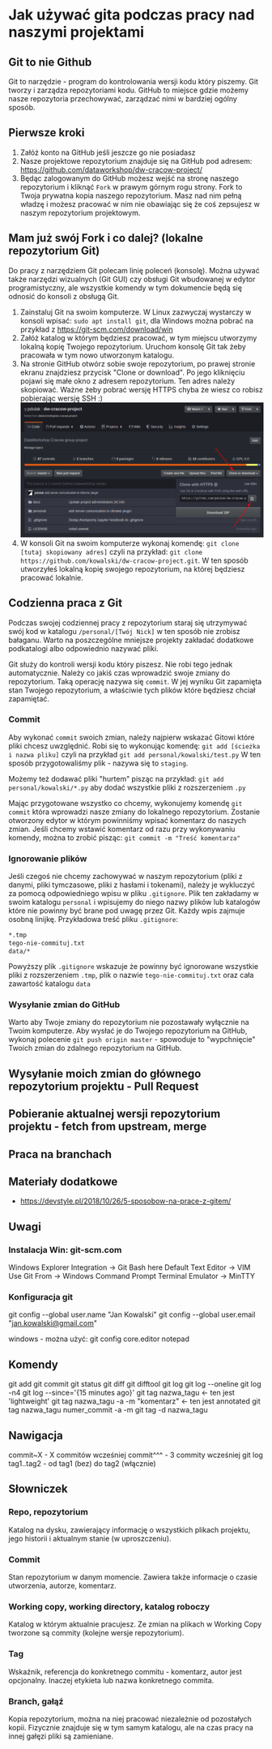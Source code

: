 # Jak używać gita podczas pracy nad naszymi projektami

## Git to nie Github

Git to narzędzie - program do kontrolowania wersji kodu który piszemy. Git tworzy i zarządza repozytoriami kodu.
GitHub to miejsce gdzie możemy nasze repozytoria przechowywać, zarządzać nimi w bardziej ogólny sposób. 

## Pierwsze kroki

1. Załóż konto na GitHub jeśli jeszcze go nie posiadasz
2. Nasze projektowe repozytorium znajduje się na GitHub pod adresem:
https://github.com/dataworkshop/dw-cracow-project/
3. Będąc zalogowanym do GitHub możesz wejść na stronę naszego repozytorium i kliknąć `Fork` w prawym górnym rogu strony. Fork to Twoja prywatna kopia naszego repozytorium. Masz nad nim pełną władzę i możesz pracować w nim nie obawiając się że coś zepsujesz w naszym repozytorium projektowym.

## Mam już swój Fork i co dalej? (lokalne repozytorium Git)

Do pracy z narzędziem Git polecam linię poleceń (konsolę). Można używać także narzędzi wizualnych (Git GUI) czy obsługi Git wbudowanej w edytor programistyczny, ale wszystkie komendy w tym dokumencie będą się odnosić do konsoli z obsługą Git.

1. Zainstaluj Git na swoim komputerze. W Linux zazwyczaj wystarczy w konsoli wpisać: `sudo apt install git`, dla Windows można pobrać na przykład z https://git-scm.com/download/win
2. Załóż katalog w którym będziesz pracować, w tym miejscu utworzymy lokalną kopię Twojego repozytorium. Uruchom konsolę Git tak żeby pracowała w tym nowo utworzonym katalogu. 
3. Na stronie GitHub otwórz sobie swoje repozytorium, po prawej stronie ekranu znajdziesz przycisk "Clone or download". Po jego kliknięciu pojawi się małe okno z adresem repozytorium. Ten adres należy skopiować. Ważne żeby pobrać wersję HTTPS chyba że wiesz co robisz pobierając wersję SSH :) ![Clone in GitHub](images/clone-github.png)
4. W konsoli Git na swoim komputerze wykonaj komendę: `git clone [tutaj skopiowany adres]` czyli na przykład: `git clone https://github.com/kowalski/dw-cracow-project.git`. W ten sposób utworzyłeś lokalną kopię swojego repozytorium, na której będziesz pracować lokalnie.

## Codzienna praca z Git

Podczas swojej codziennej pracy z repozytorium staraj się utrzymywać swój kod w katalogu `/personal/[Twój Nick]` w ten sposób nie zrobisz bałaganu. Warto na poszczególne mniejsze projekty zakładać dodatkowe podkatalogi albo odpowiednio nazywać pliki. 

Git służy do kontroli wersji kodu który piszesz. Nie robi tego jednak automatycznie. Należy co jakiś czas wprowadzić swoje zmiany do repozytorium. Taką operację nazywa się `commit`. W jej wyniku Git zapamięta stan Twojego repozytorium, a właściwie tych plików które będziesz chciał zapamiętać. 

### Commit

Aby wykonać `commit` swoich zmian, należy najpierw wskazać Gitowi które pliki chcesz uwzględnić. Robi się to wykonując komendę: `git add [ścieżka i nazwa pliku]` czyli na przykład `git add personal/kowalski/test.py` W ten sposób przygotowaliśmy plik - nazywa się to `staging`. 

Możemy też dodawać pliki "hurtem" pisząc na przykład: `git add personal/kowalski/*.py` aby dodać wszystkie pliki z rozszerzeniem `.py`

Mając przygotowane wszystko co chcemy, wykonujemy komendę `git commit` która wprowadzi nasze zmiany do lokalnego repozytorium. Zostanie otworzony edytor w którym powinniśmy wpisać komentarz do naszych zmian. Jeśli chcemy wstawić komentarz od razu przy wykonywaniu komendy, można to zrobić pisząc: `git commit -m "Treść komentarza"`

### Ignorowanie plików

Jeśli czegoś nie chcemy zachowywać w naszym repozytorium (pliki z danymi, pliki tymczasowe, pliki z hasłami i tokenami), należy je wykluczyć za pomocą odpowiedniego wpisu w pliku `.gitignore`. Plik ten zakładamy w swoim katalogu `personal` i wpisujemy do niego nazwy plików lub katalogów które nie powinny być brane pod uwagę przez Git. Każdy wpis zajmuje osobną linijkę. Przykładowa treść pliku `.gitignore`:

```
*.tmp
tego-nie-commituj.txt
data/*
```

Powyższy plik `.gitignore` wskazuje że powinny być ignorowane wszystkie pliki z rozszerzeniem `.tmp`, plik o nazwie `tego-nie-commituj.txt` oraz cała zawartość katalogu `data`

### Wysyłanie zmian do GitHub

Warto aby Twoje zmiany do repozytorium nie pozostawały wyłącznie na Twoim komputerze. Aby wysłać je do Twojego repozytorium na GitHub, wykonaj polecenie `git push origin master` - spowoduje to "wypchnięcie" Twoich zmian do zdalnego repozytorium na GitHub.

## Wysyłanie moich zmian do głównego repozytorium projektu - Pull Request

## Pobieranie aktualnej wersji repozytorium projektu - fetch from upstream, merge

## Praca na branchach

## Materiały dodatkowe

* https://devstyle.pl/2018/10/26/5-sposobow-na-prace-z-gitem/

## Uwagi

### Instalacja Win: git-scm.com

Windows Explorer Integration -> Git Bash here
Default Text Editor -> VIM
Use Git From -> Windows Command Prompt
Terminal Emulator -> MinTTY

### Konfiguracja git

git config --global user.name "Jan Kowalski"
git config --global user.email "jan.kowalski@gmail.com"

windows - można użyć:
git config core.editor notepad

## Komendy

git add
git commit
git status
git diff
git difftool
git log
git log --oneline
git log -n4 
git log --since='{15 minutes ago}'
git tag nazwa_tagu <- ten jest 'lightweight'
git tag nazwa_tagu -a -m "komentarz" <- ten jest annotated
git tag nazwa_tagu numer_commit -a -m 
git tag -d nazwa_tagu 

## Nawigacja

commit~X - X commitów wcześniej
commit^^^ - 3 commity wcześniej
git log tag1..tag2 - od tag1 (bez) do tag2 (włącznie)

## Słowniczek

### Repo, repozytorium

Katalog na dysku, zawierający informację o wszystkich plikach projektu, jego historii i aktualnym stanie (w uproszczeniu).

### Commit 

Stan repozytorium w danym momencie. Zawiera także informacje o czasie utworzenia, autorze, komentarz.

### Working copy, working directory, katalog roboczy

Katalog w którym aktualnie pracujesz. Ze zmian na plikach w Working Copy tworzone są commity (kolejne wersje repozytorium).

### Tag

Wskaźnik, referencja do konkretnego commitu - komentarz, autor jest opcjonalny. Inaczej etykieta lub nazwa konkretnego commita.

### Branch, gałąź

Kopia repozytorium, można na niej pracować niezależnie od pozostałych kopii. Fizycznie znajduje się w tym samym katalogu, ale na czas pracy na innej gałęzi pliki są zamieniane.